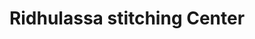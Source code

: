 ---
title: "Ridhulassa stitching Center"
url: /thiruvananthapuram/ridhulassa-stitching-center/
shop: Schneiderei
---